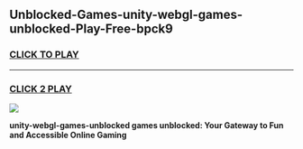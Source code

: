 
## Unblocked-Games-unity-webgl-games-unblocked-Play-Free-bpck9
<h3>
<a href="https://premium76.site?title=unity-webgl-games-unblocked&ref=17A">CLICK TO PLAY</a></h3>
<hr>

<h3>
<a href="https://premium76.site?title=unity-webgl-games-unblocked&ref=17A">CLICK 2 PLAY</a>
  
</h3>

<a href="https://premium76.site?title=unity-webgl-games-unblocked&ref=17A"><img src="https://clearcache.store/games.png"></a>


**unity-webgl-games-unblocked games unblocked: Your Gateway to Fun and Accessible Online Gaming**
